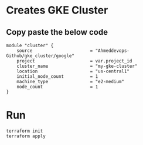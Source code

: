 # Creates GKE Cluster #


## Copy paste the below code ##

```
module "cluster" {
    source                      = "Ahmeddevops-Github/gke_cluster/google"
    project                     = var.project_id
    cluster_name                = "my-gke-cluster"
    location                    = "us-central1"
    initial_node_count          = 1
    machine_type                = "e2-medium"
    node_count                  = 1
}
```


# Run #
```
terraform init 
terraform apply 
```
